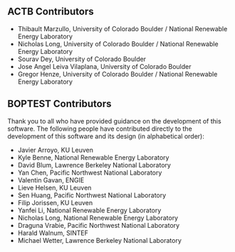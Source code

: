 ## ACTB Contributors

- Thibault Marzullo, University of Colorado Boulder / National Renewable Energy Laboratory
- Nicholas Long, University of Colorado Boulder / National Renewable Energy Laboratory
- Sourav Dey, University of Colorado Boulder
- Jose Angel Leiva Vilaplana, University of Colorado Boulder
- Gregor Henze, University of Colorado Boulder / National Renewable Energy Laboratory

## BOPTEST Contributors

Thank you to all who have provided guidance on the development of this software.  The following people have contributed directly to the development of this software and its design (in alphabetical order):

- Javier Arroyo, KU Leuven
- Kyle Benne, National Renewable Energy Laboratory
- David Blum, Lawrence Berkeley National Laboratory
- Yan Chen, Pacific Northwest National Laboratory
- Valentin Gavan, ENGIE
- Lieve Helsen, KU Leuven
- Sen Huang, Pacific Northwest National Laboratory
- Filip Jorissen, KU Leuven
- Yanfei Li, National Renewable Energy Laboratory
- Nicholas Long, National Renewable Energy Laboratory
- Draguna Vrabie, Pacific Northwest National Laboratory
- Harald Walnum, SINTEF
- Michael Wetter, Lawrence Berkeley National Laboratory
